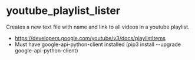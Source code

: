 # youtube_playlist_lister
Creates a new text file with name and link to all videos in a youtube playlist.

* https://developers.google.com/youtube/v3/docs/playlistItems
* Must have google-api-python-client installed (pip3 install --upgrade google-api-python-client)
